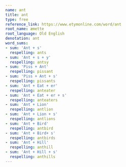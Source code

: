 ```yaml
---
name: ant
title: ant
type: free
reference_link: https://www.etymonline.com/word/ant
root_name: æmette
root_language: Old English
denotation: ant
word_sums:
- sum: 'Ant + s'
  respelling: ants
- sum: 'Ant + s + y'
  respelling: antsy
- sum: 'Piss + Ant'
  respelling: pissant
- sum: 'Piss + Ant + s'
  respelling: pissants
- sum: 'Ant + Eat + er'
  respelling: anteater
- sum: 'Ant + Eat + er + s'
  respelling: anteaters
- sum: 'Ant + Lion'
  respelling: antlion
- sum: 'Ant + Lion + s'
  respelling: antlions
- sum: 'Ant + Bird'
  respelling: antbird
- sum: 'Ant + Bird+ s'
  respelling: antbirds
- sum: 'Ant + Hill'
  respelling: anthill
- sum: 'Ant + Hill + s'
  respelling: anthills
---
```

